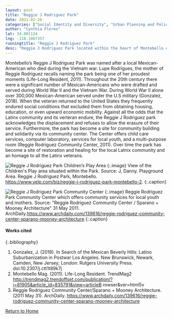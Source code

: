 ```yaml
---
layout: post
title: "Reggie J Rodriguez Park"
date: 2021-02-26
categories: ["Social Identity and Diversity", "Urban Planning and Policy", "Immigration and Migration"]
author: "Cynthia Flores"
lat: 34.001124
lng: -118.1067357
runningtitle: "Reggie J Rodriguez Park"
desc: "Reggie J Rodriguez Park located within the heart of Montebello offers residents amenities such as basketball courts, children's play areas, picnic tables and a community center."
---
```

Montebello’s Reggie J Rodriguez Park was named after a local Mexican-American who died during the Vietnam war. Lupe Rodrigues, the mother of Reggie Rodriguez recalls naming the park being one of her proudest moments (Life-Long Resident, 2011). Throughout the 20th century there were a significant number of Mexican-Americans who were drafted and served during World War II and the Vietnam War. During World War II alone over 300,000 Mexican-American served under the U.S military (Gonzalez, 2018). When the veteran returned to the United States they frequently endured social conditions that excluded them from obtaining housing, education, or even upward economic mobility. Against all the odds that the Latinx community and its verteran endure, the Reggie J Rodriguez park acknowledges the displacement and refuses to allow the erasure of their service. Furthermore, the park has become a site for community building and solidarity via its community center. The Center offers child care services, computer laboratory, services for local youth, and a multi-purpose room (Reggie Rodriguez Community Center, 2011). Over time the park has become a site of restoration and healing for the local Latnix community and an homage to all the Latinx veterans. 

![Reggie J Rodriguez Park Children’s Play Area](images/CynthiaFlores_Pin4_Image1jpg)
   {:.image} 
View of the Children's Play area situated within the Park. 
Source: J, Danny. Playground Area. Reggie J Rodriguez Park, Montebello. https://www.yelp.com/biz/reggie-j-rodriguez-park-montebello-2.
   {:.caption} 

![Reggie J Rodriguez Park Community Center](images/CynthiaFlores_Pin4_Image2jpg)
   {:.image} 
Reggie Rodriguez Park Community Center which offers community services for local youth and mothers. 
Source: "Reggie Rodriguez Community Center / Sparano + Mooney Architecture" 31 May 2011. ArchDaily.https://www.archdaily.com/139616/reggie-rodriguez-community-center-sparano-mooney-architecture
   {:.caption} 

#### Works cited

{:.bibliography}
1. Gonzalez, J. (2018). In Search of the Mexican Beverly Hills: Latino Suburbanization in 
Postwar Los Angeles. New Brunswick, Newark, Camden, New Jersey; London: Rutgers 
University Press. doi:10.2307/j.ctt1t89k7j
2. Montebello Mag. (2011). Life-Long Resident. TrendMag2 
http://trendmag2.trendoffset.com/publication/?i=81905&article_id=835791&view=articleB
rowser&ver=html5v
3. Reggie Rodriguez Community Center/Sparano + Mooney Architecture. (2011 May 31). 
ArchDaily. 
https://www.archdaily.com/139616/reggie-rodriguez-community-center-sparano-mooney-architecture


[Return to Home](https://uclachicanxstudies.github.io/BarrioSuburbanisms/)
